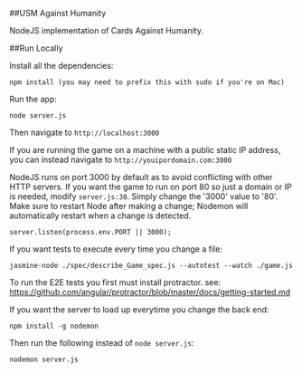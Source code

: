 ##USM Against Humanity

NodeJS implementation of Cards Against Humanity.

##Run Locally

Install all the dependencies:

    npm install (you may need to prefix this with sudo if you're on Mac)

Run the app:

    node server.js

Then navigate to `http://localhost:3000`

If you are running the game on a machine with a public static IP address, you can instead navigate to `http://youipordomain.com:3000`

NodeJS runs on port 3000 by default as to avoid conflicting with other HTTP servers. If you want the game to run on port 80 so just a domain or IP is needed, modify `server.js:30`. Simply change the '3000' value to '80'. Make sure to restart Node after making a change; Nodemon will automatically restart when a change is detected.

`server.listen(process.env.PORT || 3000);`

If you want tests to execute every time you change a file:

    jasmine-node ./spec/describe_Game_spec.js --autotest --watch ./game.js

To run the E2E tests you first must install protractor. see: https://github.com/angular/protractor/blob/master/docs/getting-started.md

If you want the server to load up everytime you change the back end:

    npm install -g nodemon

Then run the following instead of `node server.js`:

    nodemon server.js
